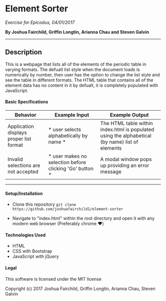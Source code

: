 # **Element Sorter**

*Exercise for Epicodus, 04/01/2017*

**By Joshua Fairchild, Griffin Longtin, Arianna Chau and Steven Galvin**


---

## Description
This is a webpage that lists all of the elements of the periodic table in varying formats. The defualt list style when the document loads is numerically by number, then user has the option to change the list style and see the table in different formats. The HTML table that contains all of the element data has no content in it by defualt, it is completely populated with JavaScript.


#### Basic Specifications
| Behavior | Example Input | Example Output |
| ------   | ------------- |----------------|
| Application displays proper list format | * user selects alphabetically by name * | The HTML table within index.html is populated using the alphabetical (by name) list of elements |
| Invalid selections are not accepted | * user makes no selection before clicking 'Go' button * | A modal window pops up providing an error message |

----
#### Setup/Installation
* Clone this repository
`git clone https://github.com/joshuafairchild1/element-sorter`

* Navigate to "index.html" within the root directory and open it with any modern web browser (Preferably chrome :heart:)

#### Technologies Used
* HTML
* CSS with Bootstrap
* JavaScript with jQuery


#### Legal

This software is licensed under the MIT license

Copyright (c) 2017 Joshua Fairchild, Griffin Longtin, Arianna Chau, Steven Galvin
